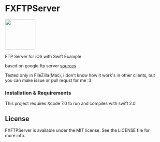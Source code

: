 # FXFTPServer

<img src="https://raw.githubusercontent.com/kioshimafx/FXFTPServer/master/FXFTPServer/Assets.xcassets/AppIcon.appiconset/Icon-60%403x.png" align="center" width="100" height="100"/>

FTP Server for iOS with Swift Example

based on google ftp server [sources](https://code.google.com/archive/p/ios-ftp-server/)

Tested only in FileZilla(Mac), i don't know how it work's in other clients, but you can make issue or pull requst for me :3

### Installation & Requirements

This project requires Xcode 7.0 to run and compiles with swift 2.0

## License
FXFTPServer is available under the MIT license. See the LICENSE file for more info.
